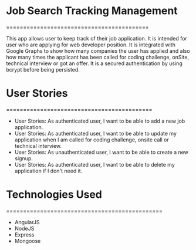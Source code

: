 # Job Search Tracking Management
==========================================

This app allows user to keep track of their job application. It is intended for user who are applying for web developer position.  It is integrated with Google Graphs to show how many companies the user has applied and also how many times the applicant has been called for coding challenge, onSite, technical interview or got an offer. It is a secured authentication by using bcrypt before being persisted. 

# User Stories
===========================================

* User Stories: As authenticated user, I want to be able to add a new job application.
* User Stories: As authenticated user, I want to be able to update my application when I am called for coding challenge, onsite call or technical interview.
* User Stories: As unauthenticated user, I want to be able to create a new signup.
* User Stories: As authenticated user, I want to be able to delete my application if I don't need it.


# Technologies Used
==============================================

* AngularJS
* NodeJS
* Express
* Mongoose
